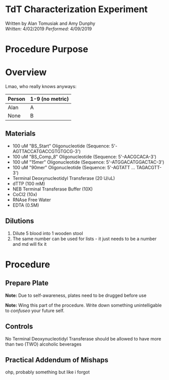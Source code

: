 # TdT Characterization Experiment
Written by Alan Tomusiak and Amy Dunphy \
*Written:* 4/02/2019 *Performed:* 4/09/2019

Procedure Purpose
=================



Overview
========

Lmao, who really knows anyways:

|Person|1-9 (no metric)|
|------|---------------|
| Alan | A             |
| None | B             |

## Materials

-   100 uM "BS_Start" Oligonucleotide (Sequence: 5'-AGTTACCATGACCGTGTGCG-3')
-   100 uM "BS_Comp_8" Oligonucleotide (Sequence: 5'-AACGCACA-3')
-   100 uM "15mer" Oligonucleotide (Sequence: 5'-ATGGACATGGACTAC-3')
-   100 uM "90mer" Oligonucleotide (Sequence: 5'-AGTATT ... TAGACGTT-3')
-   Terminal Deoxynucleotidyl Transferase (20 U/uL)
-   dTTP (100 mM)
-   NEB Terminal Transferase Buffer (10X)
-   CoCl2 (10x)
-   RNAse Free Water
-   EDTA (0.5M)

## Dilutions
1. Dilute 5 blood into 1 wooden stool
1. The same number can be used for lists - it just needs to be a number and md will fix it

Procedure
=========

Prepare Plate
-------------

**Note:** Due to self-awareness, plates need to be drugged before use

**Note:** Wing this part of the procedure. Write down something unintelligable to *confuseo* your future self.

## Controls
No Terminal Deoxynucleotidyl Transferase should be allowed to have more than two (TWO) alcoholic beverages

## Practical Addendum of Mishaps

ohp, probably something but like i forgot
